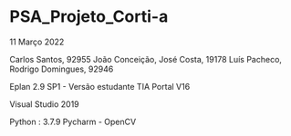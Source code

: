 # PSA_Projeto_Corti-a

11 Março 2022

Carlos Santos, 92955
João Conceição, 
José Costa, 19178
Luís Pacheco,
Rodrigo Domingues, 92946

Eplan 2.9 SP1 - Versão estudante
TIA Portal V16

Visual Studio 2019

Python : 3.7.9
Pycharm - OpenCV

